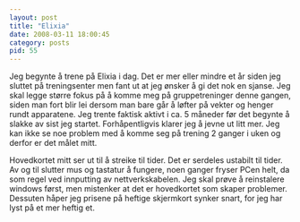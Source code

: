 ```yaml
---
layout: post
title: "Elixia"
date: 2008-03-11 18:00:45
category: posts
pid: 55
---
```

Jeg begynte å trene på Elixia i dag. Det er mer eller mindre et år siden jeg sluttet på treningsenter men fant ut at jeg ønsker å gi det nok en sjanse. Jeg skal legge større fokus på å komme meg på gruppetreninger denne gangen, siden man fort blir lei dersom man bare går å løfter på vekter og henger rundt apparatene. Jeg trente faktisk aktivt i ca. 5 måneder før det begynte å slakke av sist jeg startet. Forhåpentligvis klarer jeg å jevne ut litt mer. Jeg kan ikke se noe problem med å komme seg på trening 2 ganger i uken og derfor er det målet mitt. 

Hovedkortet mitt ser ut til å streike til tider. Det er serdeles ustabilt til tider. Av og til slutter mus og tastatur å fungere, noen ganger fryser PCen helt, da som regel ved innputting av nettverkskabelen. Jeg skal prøve å reinstalere windows først, men mistenker at det er hovedkortet som skaper problemer. Dessuten håper jeg prisene på heftige skjermkort synker snart, for jeg har lyst på et mer heftig et.